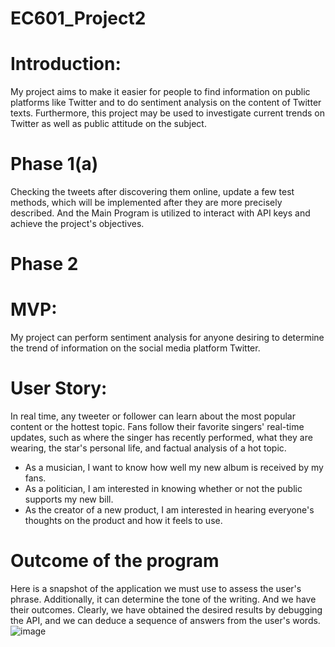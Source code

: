 # EC601_Project2

# Introduction:

My project aims to make it easier for people to find information on public platforms like Twitter and to do sentiment analysis on the content of Twitter texts. Furthermore, this project may be used to investigate current trends on Twitter as well as public attitude on the subject.





# Phase 1(a)

Checking the tweets after discovering them online, update a few test methods, which will be implemented after they are more precisely described. And the Main Program is utilized to interact with API keys and achieve the project's objectives.

# Phase 2
# MVP:
My project can perform sentiment analysis for anyone desiring to determine the trend of information on the social media platform Twitter.
# User Story:
In real time, any tweeter or follower can learn about the most popular content or the hottest topic. Fans follow their favorite singers' real-time updates, such as where the singer has recently performed, what they are wearing, the star's personal life, and factual analysis of a hot topic.

+ As a musician, I want to know how well my new album is received by my fans.
+ As a politician, I am interested in knowing whether or not the public supports my new bill.
+ As the creator of a new product, I am interested in hearing everyone's thoughts on the product and how it feels to use.

# Outcome of the program
Here is a snapshot of the application we must use to assess the user's phrase. Additionally, it can determine the tone of the writing. And we have their outcomes. Clearly, we have obtained the desired results by debugging the API, and we can deduce a sequence of answers from the user's words.
![image](https://user-images.githubusercontent.com/112965000/196068708-81120311-4281-4b12-b5b4-d854f8eac1a0.png)
